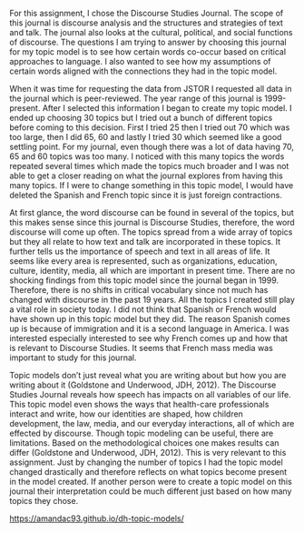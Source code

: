 For this assignment, I chose the Discourse Studies Journal. The scope of this journal is discourse analysis and the structures and strategies of text and talk. The journal also looks at the cultural, political, and social functions of discourse. The questions I am trying to answer by choosing this journal for my topic model is to see how certain words co-occur based on critical approaches to language. I also wanted to see how my assumptions of certain words aligned with the connections they had in the topic model. 

When it was time for requesting the data from JSTOR I requested all data in the journal which is peer-reviewed. The year range of this journal is 1999-present. After I selected this information I began to create my topic model. I ended up choosing 30 topics but I tried out a bunch of different topics before coming to this decision. First I tried 25 then I tried out 70 which was too large, then I did 65, 60 and lastly I tried 30 which seemed like a good settling point. For my journal, even though there was a lot of data having 70, 65 and 60 topics was too many. I noticed with this many topics the words repeated several times which made the topics much broader and I was not able to get a closer reading on what the journal explores from having this many topics. If I were to change something in this topic model, I would have deleted the Spanish and French topic since it is just foreign contractions. 

At first glance, the word discourse can be found in several of the topics, but this makes sense since this journal is Discourse Studies, therefore, the word discourse will come up often. The topics spread from a wide array of topics but they all relate to how text and talk are incorporated in these topics. It further tells us the importance of speech and text in all areas of life. It seems like every area is represented, such as organizations, education, culture, identity, media, all which are important in present time. There are no shocking findings from this topic model since the journal began in 1999. Therefore, there is no shifts in critical vocabulary since not much has changed with discourse in the past 19 years. All the topics I created still play a vital role in society today. I did not think that Spanish or French would have shown up in this topic model but they did. The reason Spanish comes up is because of immigration and it is a second language in America. I was interested especially interested to see why French comes up and how that is relevant to Discourse Studies. It seems that French mass media was important to study for this journal. 

Topic models don’t just reveal what you are writing about but how you are writing about it (Goldstone and Underwood, JDH, 2012). The Discourse Studies Journal reveals how speech has impacts on all variables of our life. This topic model even shows the ways that health-care professionals interact and write, how our identities are shaped, how children development, the law, media, and our everyday interactions, all of which are effected by discourse. Though topic modeling can be useful, there are limitations. Based on the methodological choices one makes results can differ (Goldstone and Underwood, JDH, 2012). This is very relevant to this assignment. Just by changing the number of topics I had the topic model changed drastically and therefore reflects on what topics become present in the model created. If another person were to create a topic model on this journal their interpretation could be much different just based on how many topics they chose. 

https://amandac93.github.io/dh-topic-models/
